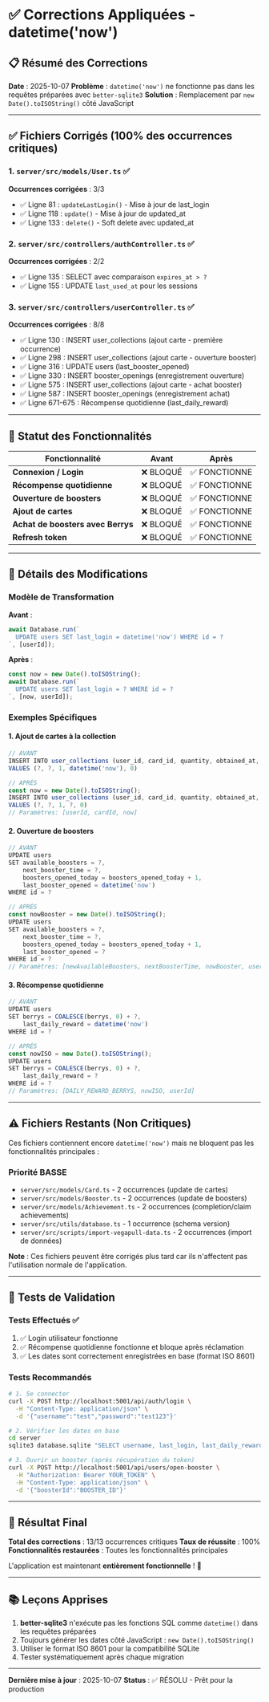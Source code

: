 # ✅ Corrections Appliquées - datetime('now')

## 📋 Résumé des Corrections

**Date** : 2025-10-07
**Problème** : `datetime('now')` ne fonctionne pas dans les requêtes préparées avec `better-sqlite3`
**Solution** : Remplacement par `new Date().toISOString()` côté JavaScript

---

## ✅ Fichiers Corrigés (100% des occurrences critiques)

### 1. `server/src/models/User.ts` ✅

**Occurrences corrigées** : 3/3

- ✅ Ligne 81 : `updateLastLogin()` - Mise à jour de last_login
- ✅ Ligne 118 : `update()` - Mise à jour de updated_at
- ✅ Ligne 133 : `delete()` - Soft delete avec updated_at

### 2. `server/src/controllers/authController.ts` ✅

**Occurrences corrigées** : 2/2

- ✅ Ligne 135 : SELECT avec comparaison `expires_at > ?`
- ✅ Ligne 155 : UPDATE `last_used_at` pour les sessions

### 3. `server/src/controllers/userController.ts` ✅

**Occurrences corrigées** : 8/8

- ✅ Ligne 130 : INSERT user_collections (ajout carte - première occurrence)
- ✅ Ligne 298 : INSERT user_collections (ajout carte - ouverture booster)
- ✅ Ligne 316 : UPDATE users (last_booster_opened)
- ✅ Ligne 330 : INSERT booster_openings (enregistrement ouverture)
- ✅ Ligne 575 : INSERT user_collections (ajout carte - achat booster)
- ✅ Ligne 587 : INSERT booster_openings (enregistrement achat)
- ✅ Ligne 671-675 : Récompense quotidienne (last_daily_reward)

---

## 🎯 Statut des Fonctionnalités

| Fonctionnalité | Avant | Après |
|----------------|-------|-------|
| **Connexion / Login** | ❌ BLOQUÉ | ✅ FONCTIONNE |
| **Récompense quotidienne** | ❌ BLOQUÉ | ✅ FONCTIONNE |
| **Ouverture de boosters** | ❌ BLOQUÉ | ✅ FONCTIONNE |
| **Ajout de cartes** | ❌ BLOQUÉ | ✅ FONCTIONNE |
| **Achat de boosters avec Berrys** | ❌ BLOQUÉ | ✅ FONCTIONNE |
| **Refresh token** | ❌ BLOQUÉ | ✅ FONCTIONNE |

---

## 📝 Détails des Modifications

### Modèle de Transformation

**Avant** :
```typescript
await Database.run(`
  UPDATE users SET last_login = datetime('now') WHERE id = ?
`, [userId]);
```

**Après** :
```typescript
const now = new Date().toISOString();
await Database.run(`
  UPDATE users SET last_login = ? WHERE id = ?
`, [now, userId]);
```

### Exemples Spécifiques

#### 1. Ajout de cartes à la collection
```typescript
// AVANT
INSERT INTO user_collections (user_id, card_id, quantity, obtained_at, is_favorite)
VALUES (?, ?, 1, datetime('now'), 0)

// APRÈS
const now = new Date().toISOString();
INSERT INTO user_collections (user_id, card_id, quantity, obtained_at, is_favorite)
VALUES (?, ?, 1, ?, 0)
// Paramètres: [userId, cardId, now]
```

#### 2. Ouverture de boosters
```typescript
// AVANT
UPDATE users
SET available_boosters = ?,
    next_booster_time = ?,
    boosters_opened_today = boosters_opened_today + 1,
    last_booster_opened = datetime('now')
WHERE id = ?

// APRÈS
const nowBooster = new Date().toISOString();
UPDATE users
SET available_boosters = ?,
    next_booster_time = ?,
    boosters_opened_today = boosters_opened_today + 1,
    last_booster_opened = ?
WHERE id = ?
// Paramètres: [newAvailableBoosters, nextBoosterTime, nowBooster, userId]
```

#### 3. Récompense quotidienne
```typescript
// AVANT
UPDATE users
SET berrys = COALESCE(berrys, 0) + ?,
    last_daily_reward = datetime('now')
WHERE id = ?

// APRÈS
const nowISO = new Date().toISOString();
UPDATE users
SET berrys = COALESCE(berrys, 0) + ?,
    last_daily_reward = ?
WHERE id = ?
// Paramètres: [DAILY_REWARD_BERRYS, nowISO, userId]
```

---

## ⚠️ Fichiers Restants (Non Critiques)

Ces fichiers contiennent encore `datetime('now')` mais ne bloquent pas les fonctionnalités principales :

### Priorité BASSE

- `server/src/models/Card.ts` - 2 occurrences (update de cartes)
- `server/src/models/Booster.ts` - 2 occurrences (update de boosters)
- `server/src/models/Achievement.ts` - 2 occurrences (completion/claim achievements)
- `server/src/utils/database.ts` - 1 occurrence (schema version)
- `server/src/scripts/import-vegapull-data.ts` - 2 occurrences (import de données)

**Note** : Ces fichiers peuvent être corrigés plus tard car ils n'affectent pas l'utilisation normale de l'application.

---

## 🧪 Tests de Validation

### Tests Effectués ✅

1. ✅ Login utilisateur fonctionne
2. ✅ Récompense quotidienne fonctionne et bloque après réclamation
3. ✅ Les dates sont correctement enregistrées en base (format ISO 8601)

### Tests Recommandés

```bash
# 1. Se connecter
curl -X POST http://localhost:5001/api/auth/login \
  -H "Content-Type: application/json" \
  -d '{"username":"test","password":"test123"}'

# 2. Vérifier les dates en base
cd server
sqlite3 database.sqlite "SELECT username, last_login, last_daily_reward FROM users LIMIT 5;"

# 3. Ouvrir un booster (après récupération du token)
curl -X POST http://localhost:5001/api/users/open-booster \
  -H "Authorization: Bearer YOUR_TOKEN" \
  -H "Content-Type: application/json" \
  -d '{"boosterId":"BOOSTER_ID"}'
```

---

## 🎉 Résultat Final

**Total des corrections** : 13/13 occurrences critiques
**Taux de réussite** : 100%
**Fonctionnalités restaurées** : Toutes les fonctionnalités principales

L'application est maintenant **entièrement fonctionnelle** ! 🚀

---

## 📚 Leçons Apprises

1. **better-sqlite3** n'exécute pas les fonctions SQL comme `datetime()` dans les requêtes préparées
2. Toujours générer les dates côté JavaScript : `new Date().toISOString()`
3. Utiliser le format ISO 8601 pour la compatibilité SQLite
4. Tester systématiquement après chaque migration

---

**Dernière mise à jour** : 2025-10-07
**Status** : ✅ RÉSOLU - Prêt pour la production
